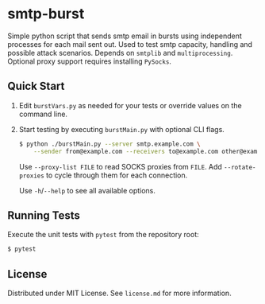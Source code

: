 # smtp-burst
Simple python script that sends smtp email in bursts using independent processes for each mail sent out. Used to test smtp capacity, handling and possible attack scenarios. Depends on `smtplib` and `multiprocessing`.
Optional proxy support requires installing `PySocks`.

## Quick Start

1. Edit `burstVars.py` as needed for your tests or override values on the
   command line.
2. Start testing by executing `burstMain.py` with optional CLI flags.

   ```bash
   $ python ./burstMain.py --server smtp.example.com \
       --sender from@example.com --receivers to@example.com other@example.com
   ```

   Use `--proxy-list FILE` to read SOCKS proxies from `FILE`. Add
   `--rotate-proxies` to cycle through them for each connection.

   Use `-h`/`--help` to see all available options.

## Running Tests

Execute the unit tests with `pytest` from the repository root:

```bash
$ pytest
```

## License

Distributed under MIT License. See `license.md` for more information.

